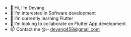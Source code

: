- 👋 Hi, I’m Devang
- 👀 I’m interested in Software development
- 🌱 I’m currently learning Flutter
- 💞️ I’m looking to collaborate on Flutter App development
- 📫 Contact me @:- devang458@gmail.com 
